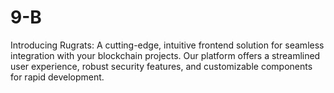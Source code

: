 # 9-B
Introducing Rugrats: A cutting-edge, intuitive frontend solution for seamless integration with your blockchain projects. Our platform offers a streamlined user experience, robust security features, and customizable components for rapid development.
